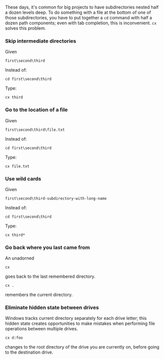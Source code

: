 These days, it's common for big projects to have subdirectories nested half a dozen levels deep. To do something with a file at the bottom of one of those subdirectories, you have to put together a `cd` command with half a dozen path components; even with tab completion, this is inconvenient. `cx` solves this problem.

### Skip intermediate directories

Given

```
first\second\third
```

Instead of:

```
cd first\second\third
```

Type:

```
cx third
```

### Go to the location of a file

Given

```
first\second\third\file.txt
```

Instead of:

```
cd first\second\third
```

Type:

```
cx file.txt
```

### Use wild cards

Given

```
first\second\third-subdirectory-with-long-name
```

Instead of:

```
cd first\second\third
```

Type:

```
cx third*
```

### Go back where you last came from

An unadorned

```
cx
```

goes back to the last remembered directory.

```
cx .
```

remembers the current directory.

### Eliminate hidden state between drives

Windows tracks current directory separately for each drive letter; this hidden state creates opportunities to make mistakes when performing file operations between multiple drives.

```
cx d:foo
```

changes to the root directory of the drive you are currently on, before going to the destination drive.
